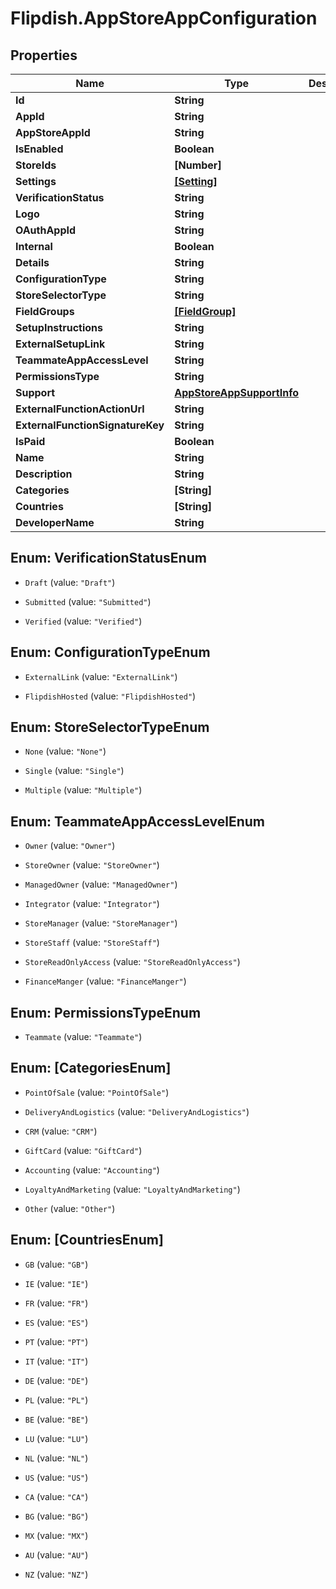 # Flipdish.AppStoreAppConfiguration

## Properties
Name | Type | Description | Notes
------------ | ------------- | ------------- | -------------
**Id** | **String** |  | 
**AppId** | **String** |  | 
**AppStoreAppId** | **String** |  | 
**IsEnabled** | **Boolean** |  | 
**StoreIds** | **[Number]** |  | [optional] 
**Settings** | [**[Setting]**](Setting.md) |  | [optional] 
**VerificationStatus** | **String** |  | 
**Logo** | **String** |  | [optional] 
**OAuthAppId** | **String** |  | 
**Internal** | **Boolean** |  | 
**Details** | **String** |  | 
**ConfigurationType** | **String** |  | 
**StoreSelectorType** | **String** |  | 
**FieldGroups** | [**[FieldGroup]**](FieldGroup.md) |  | [optional] 
**SetupInstructions** | **String** |  | [optional] 
**ExternalSetupLink** | **String** |  | [optional] 
**TeammateAppAccessLevel** | **String** |  | [optional] 
**PermissionsType** | **String** |  | 
**Support** | [**AppStoreAppSupportInfo**](AppStoreAppSupportInfo.md) |  | [optional] 
**ExternalFunctionActionUrl** | **String** |  | [optional] 
**ExternalFunctionSignatureKey** | **String** |  | [optional] 
**IsPaid** | **Boolean** |  | [optional] 
**Name** | **String** |  | 
**Description** | **String** |  | 
**Categories** | **[String]** |  | 
**Countries** | **[String]** |  | 
**DeveloperName** | **String** |  | [optional] 


<a name="VerificationStatusEnum"></a>
## Enum: VerificationStatusEnum


* `Draft` (value: `"Draft"`)

* `Submitted` (value: `"Submitted"`)

* `Verified` (value: `"Verified"`)




<a name="ConfigurationTypeEnum"></a>
## Enum: ConfigurationTypeEnum


* `ExternalLink` (value: `"ExternalLink"`)

* `FlipdishHosted` (value: `"FlipdishHosted"`)




<a name="StoreSelectorTypeEnum"></a>
## Enum: StoreSelectorTypeEnum


* `None` (value: `"None"`)

* `Single` (value: `"Single"`)

* `Multiple` (value: `"Multiple"`)




<a name="TeammateAppAccessLevelEnum"></a>
## Enum: TeammateAppAccessLevelEnum


* `Owner` (value: `"Owner"`)

* `StoreOwner` (value: `"StoreOwner"`)

* `ManagedOwner` (value: `"ManagedOwner"`)

* `Integrator` (value: `"Integrator"`)

* `StoreManager` (value: `"StoreManager"`)

* `StoreStaff` (value: `"StoreStaff"`)

* `StoreReadOnlyAccess` (value: `"StoreReadOnlyAccess"`)

* `FinanceManger` (value: `"FinanceManger"`)




<a name="PermissionsTypeEnum"></a>
## Enum: PermissionsTypeEnum


* `Teammate` (value: `"Teammate"`)




<a name="[CategoriesEnum]"></a>
## Enum: [CategoriesEnum]


* `PointOfSale` (value: `"PointOfSale"`)

* `DeliveryAndLogistics` (value: `"DeliveryAndLogistics"`)

* `CRM` (value: `"CRM"`)

* `GiftCard` (value: `"GiftCard"`)

* `Accounting` (value: `"Accounting"`)

* `LoyaltyAndMarketing` (value: `"LoyaltyAndMarketing"`)

* `Other` (value: `"Other"`)




<a name="[CountriesEnum]"></a>
## Enum: [CountriesEnum]


* `GB` (value: `"GB"`)

* `IE` (value: `"IE"`)

* `FR` (value: `"FR"`)

* `ES` (value: `"ES"`)

* `PT` (value: `"PT"`)

* `IT` (value: `"IT"`)

* `DE` (value: `"DE"`)

* `PL` (value: `"PL"`)

* `BE` (value: `"BE"`)

* `LU` (value: `"LU"`)

* `NL` (value: `"NL"`)

* `US` (value: `"US"`)

* `CA` (value: `"CA"`)

* `BG` (value: `"BG"`)

* `MX` (value: `"MX"`)

* `AU` (value: `"AU"`)

* `NZ` (value: `"NZ"`)




